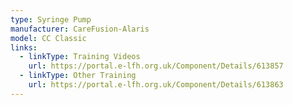 ```yaml
---
type: Syringe Pump
manufacturer: CareFusion-Alaris
model: CC Classic
links:
  - linkType: Training Videos
    url: https://portal.e-lfh.org.uk/Component/Details/613857
  - linkType: Other Training
    url: https://portal.e-lfh.org.uk/Component/Details/613863
---
```

